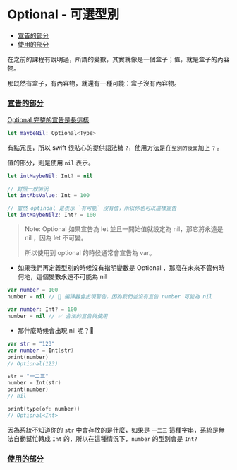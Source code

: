 # Optional - 可選型別

* [宣告的部分](#tag_1)
* [使用的部分](#tag_2)

在之前的課程有說明過，所謂的變數，其實就像是一個盒子；值，就是盒子的內容物。

那既然有盒子，有內容物，就還有一種可能：盒子沒有內容物。

<a href="#tag_1"> 

### 宣告的部分

Optional 完整的宣告是長這樣

 ```swift
 let maybeNil: Optional<Type>
 ```

有點冗長，所以 swift 很貼心的提供語法糖 `?`，使用方法是在`型別的後面`加上 `?` 。

值的部分，則是使用 `nil` 表示。

```swift
let intMaybeNil: Int? = nil

// 對照一般情況
let intAbsValue: Int = 100

// 當然 optinoal 是表示 `有可能` 沒有值，所以你也可以這樣宣告
let intMaybeNil2: Int? = 100
```

> Note: Optional 如果宣告為 let 並且一開始值就設定為 nil，那它將永遠是 nil ，因為 let 不可變。
>
> 所以使用到 optional 的時候通常會宣告為 var。



* 如果我們再定義型別的時候沒有指明變數是 Optional ，那麼在未來不管何時何地，這個變數永遠不可能為 nil

```swift
var number = 100
number = nil // 🚫 編譯器會出現警告，因為我們並沒有宣告 number 可能為 nil

var number: Int? = 100
number = nil // ✅ 合法的宣告與使用
```

* 那什麼時候會出現 nil 呢？🌰

```Swift
var str = "123"
var number = Int(str)
print(number)
// Optional(123)

str = "一二三"
number = Int(str)
print(number)
// nil

print(type(of: number))
// Optional<Int>
```

因為系統不知道你的 `str` 中會存放的是什麼，如果是 `一二三` 這種字串，系統是無法自動幫忙轉成 `Int` 的，所以在這種情況下，`number` 的型別會是 `Int?`

<a href="#tag_2"> 

### 使用的部分